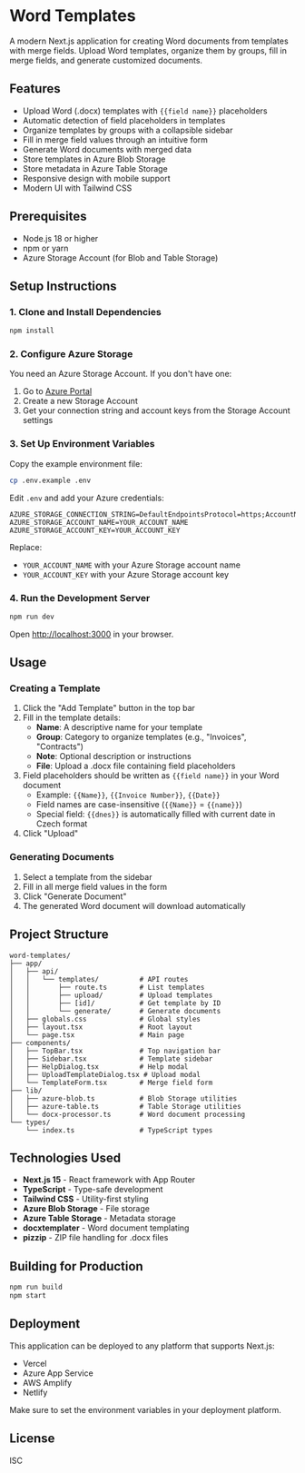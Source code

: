 # Word Templates

A modern Next.js application for creating Word documents from templates with merge fields. Upload Word templates, organize them by groups, fill in merge fields, and generate customized documents.

## Features

- Upload Word (.docx) templates with `{{field name}}` placeholders
- Automatic detection of field placeholders in templates
- Organize templates by groups with a collapsible sidebar
- Fill in merge field values through an intuitive form
- Generate Word documents with merged data
- Store templates in Azure Blob Storage
- Store metadata in Azure Table Storage
- Responsive design with mobile support
- Modern UI with Tailwind CSS

## Prerequisites

- Node.js 18 or higher
- npm or yarn
- Azure Storage Account (for Blob and Table Storage)

## Setup Instructions

### 1. Clone and Install Dependencies

```bash
npm install
```

### 2. Configure Azure Storage

You need an Azure Storage Account. If you don't have one:

1. Go to [Azure Portal](https://portal.azure.com)
2. Create a new Storage Account
3. Get your connection string and account keys from the Storage Account settings

### 3. Set Up Environment Variables

Copy the example environment file:

```bash
cp .env.example .env
```

Edit `.env` and add your Azure credentials:

```env
AZURE_STORAGE_CONNECTION_STRING=DefaultEndpointsProtocol=https;AccountName=YOUR_ACCOUNT_NAME;AccountKey=YOUR_ACCOUNT_KEY;EndpointSuffix=core.windows.net
AZURE_STORAGE_ACCOUNT_NAME=YOUR_ACCOUNT_NAME
AZURE_STORAGE_ACCOUNT_KEY=YOUR_ACCOUNT_KEY
```

Replace:
- `YOUR_ACCOUNT_NAME` with your Azure Storage account name
- `YOUR_ACCOUNT_KEY` with your Azure Storage account key

### 4. Run the Development Server

```bash
npm run dev
```

Open [http://localhost:3000](http://localhost:3000) in your browser.

## Usage

### Creating a Template

1. Click the "Add Template" button in the top bar
2. Fill in the template details:
   - **Name**: A descriptive name for your template
   - **Group**: Category to organize templates (e.g., "Invoices", "Contracts")
   - **Note**: Optional description or instructions
   - **File**: Upload a .docx file containing field placeholders
3. Field placeholders should be written as `{{field name}}` in your Word document
   - Example: `{{Name}}`, `{{Invoice Number}}`, `{{Date}}`
   - Field names are case-insensitive (`{{Name}}` = `{{name}}`)
   - Special field: `{{dnes}}` is automatically filled with current date in Czech format
4. Click "Upload"

### Generating Documents

1. Select a template from the sidebar
2. Fill in all merge field values in the form
3. Click "Generate Document"
4. The generated Word document will download automatically

## Project Structure

```
word-templates/
├── app/
│   ├── api/
│   │   └── templates/          # API routes
│   │       ├── route.ts        # List templates
│   │       ├── upload/         # Upload templates
│   │       ├── [id]/           # Get template by ID
│   │       └── generate/       # Generate documents
│   ├── globals.css             # Global styles
│   ├── layout.tsx              # Root layout
│   └── page.tsx                # Main page
├── components/
│   ├── TopBar.tsx              # Top navigation bar
│   ├── Sidebar.tsx             # Template sidebar
│   ├── HelpDialog.tsx          # Help modal
│   ├── UploadTemplateDialog.tsx # Upload modal
│   └── TemplateForm.tsx        # Merge field form
├── lib/
│   ├── azure-blob.ts           # Blob Storage utilities
│   ├── azure-table.ts          # Table Storage utilities
│   └── docx-processor.ts       # Word document processing
└── types/
    └── index.ts                # TypeScript types
```

## Technologies Used

- **Next.js 15** - React framework with App Router
- **TypeScript** - Type-safe development
- **Tailwind CSS** - Utility-first styling
- **Azure Blob Storage** - File storage
- **Azure Table Storage** - Metadata storage
- **docxtemplater** - Word document templating
- **pizzip** - ZIP file handling for .docx files

## Building for Production

```bash
npm run build
npm start
```

## Deployment

This application can be deployed to any platform that supports Next.js:

- Vercel
- Azure App Service
- AWS Amplify
- Netlify

Make sure to set the environment variables in your deployment platform.

## License

ISC
